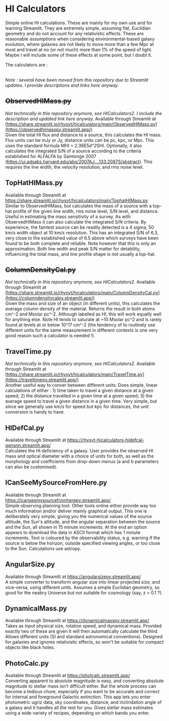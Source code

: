 # HI Calculators
Simple online HI calculations. These are mainly for my own use and for learning Streamlit. They are extremely simple, assuming flat, Euclidian geometry and do not account for any relativistic effects. These are reasonable assumptions when considering environmental-based galaxy evolution, where galaxies are not likely to move more than a few Mpc at most and travel at no (or not much) more than 1% of the speed of light. Maybe I will include some of these effects at some point, but I doubt it.

The calculators are :<br><br>

_Note : several have been moved from this repository due to Streamlit updates. I provide descriptions and links here anyway._

## ~~ObservedHIMass.py~~<br>
_Not technically in this repository anymore, see HICalculators2. I include the description and updated link here anyway._
Available through Streamlit at [https://share.streamlit.io/rhysyt/hicalculators/main/ObservedHIMass.py](https://observedhimasspy.streamlit.app/)<br>
Given the total HI flux and distance to a source, this calculates the HI mass. Flux units can be mJy or Jy, distance units can be pc, kpc, or Mpc. This uses the standard formula MHI = 2.36E5*d^2*SHI. Optionally, it also calculates the integrated S/N of a source according to the criteria established for ALFALFA by Saintonge 2007 (https://ui.adsabs.harvard.edu/abs/2007AJ....133.2087S/abstract). This requires the line width, the velocity resolution, and rms noise level.

## TopHatHIMass.py<br>
Available through Streamlit at https://share.streamlit.io/rhysyt/hicalculators/main/TophatHIMass.py<br>
Similar to ObservedHIMass, but calculates the mass of a source with a top-hat profile of the given line width, rms noise level, S/N level, and distance. Useful in estimating the mass sensitivity of a survey. As with ObservedHIMass it can also calculate the integrated S/N criteria. By experience, the faintest source can be readily detected is a 4 sigma, 50 km/s width object at 10 km/s resolution. This has an integrated S/N of 6.3, very close to the established value of 6.5 above which surveys have been found to be both complete and reliable. Note however that this is only an approximation. Both line width and peak S/N matter for detability, influencing the total mass, and line profile shape is not usually a top-hat.

## ~~ColumnDensityCal.py~~<br>
_Not technically in this repository anymore, see HICalculators2._
Available through Streamlit at [https://share.streamlit.io/rhysyt/hicalculators/main/ColumnDensityCal.py](https://columndensitycalpy.streamlit.app/)<br>
Given the mass and size of an object (in different units), this calculates the average column density of the material. Returns the result in both atoms cm^-2 and Msolar pc^-2. Although labelled as HI, this will work equally well for anything else. Note HI tends to saturate at ~10 Msolar pc^2 and is rarely found at levels at or below 10^17 cm^-2 (the tendency of to routinely use different units for the same measurement in different contexts is one very good reason such a calculator is needed !).

## TravelTime.py<br>
_Not technically in this repository anymore, see HICalculators2._
Available through Streamlit at [https://share.streamlit.io/rhysyt/hicalculators/main/TravelTime.py](https://traveltimepy.streamlit.app/)<br>
Another useful way to conver between different units. Does simple, linear calculations of either : 1) time taken to travel a given distance at a given speed; 2) the distance travelled in a given time at a given speed; 3) the average speed to travel a given distance in a given time. Very simple, but since we generally use km/s for speed but kpc for distances, the unit conversion is handy to have.

## HIDefCal.py<br>
Available through Streamlit at https://rhysyt-hicalculators-hidefcal-qqnsnn.streamlit.app/<br>
Calculates the HI deficiency of a galaxy. User provides the observed HI mass and optical diameter with a choice of units for both, as well as the morphology and coefficients from drop-down menus (a and b parameters can also be customised).

## ICanSeeMySourceFromHere.py<br>
Available through Streamlit at https://icanseemysourcefromherepy.streamlit.app/<br>
Simple observing planning tool. Other tools online either provide way too much information and/or deliver mainly graphical output. This one is deliberately very simple, giving you the numerical values of the source altitude, the Sun's altitude, and the angular separation between the source and the Sun, all shown in 15 minute increments. At the end an option appears to download the data in ASCII format which has 1 minute increments. Text is coloured by the observability status, e.g. warning if the source is below the horizon, outside specified viewing angles, or too close to the Sun. Calculations use astropy.

## AngularSize.py<br>
Available through Streamlit at https://angularsizepy.streamlit.app/<br>
A simple converter to transform angular size into linear projected size, and vice-versa, using different units. Assumes a simple Euclidian geometry, so good for the neabry Universe but not suitable for cosmology (say, z > 0.1 ?).

## DynamicalMass.py<br>
Available through Streamlit at https://dynamicalmasspy.streamlit.app/<br>
Takes as input physical size, rotation speed, and dynamical mass. Provided exactly two of these are given it will then automatically calculate the third. Allows different units (SI and standard astronomical conventions). Designed for galaxies and ignores relativistic effects, so won't be suitable for compact objects like black holes.

## PhotoCalc.py
Available through Streamlit at https://photcalc.streamlit.app/<br>
Converting apparent to absolute magnitude is easy, and converting absolute magnitude to stellar mass isn't difficult either. But the whole process can become a tedious chore, especially if you want to be accurate and correct for internal and foreground Galactic extinction. This app lets you enter photometric ugriz data, sky coordinates, distance, and inclindation angle of a galaxy and it handles all the rest for you. Gives stellar mass estimates using a wide variety of recipes, depending on which bands you enter.
